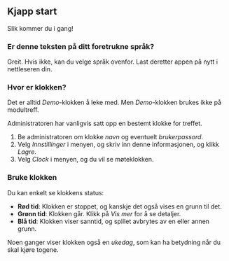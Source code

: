 ﻿## Kjapp start
Slik kommer du i gang!

### Er denne teksten på ditt foretrukne språk?
Greit.
Hvis ikke, kan du velge språk ovenfor.
Last deretter appen på nytt i nettleseren din.

### Hvor er klokken?
Det er alltid *Demo*-klokken å leke med.
Men *Demo*-klokken brukes ikke på modultreff.

Administratoren har vanligvis satt opp en bestemt klokke for treffet.
1. Be administratoren om klokke *navn* og eventuelt *brukerpassord*.
2. Velg *Innstillinger* i menyen, og skriv inn denne informasjonen, og klikk *Lagre*.
3. Velg *Clock* i menyen, og du vil se møteklokken.

### Bruke klokken
Du kan enkelt se klokkens status:
* **Rød tid**: Klokken er stoppet, og kanskje det også vises en grunn til det.
* **Grønn tid**: Klokken går. Klikk på *Vis mer* for å se detaljer.
* **Blå tid**: Klokken viser sanntid, og spillet avbrytes av en eller annen grunn.

Noen ganger viser klokken også en *ukedag*, som kan ha betydning når du skal kjøre togene.